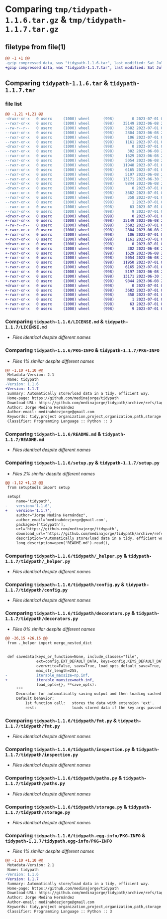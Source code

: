 # Comparing `tmp/tidypath-1.1.6.tar.gz` & `tmp/tidypath-1.1.7.tar.gz`

## filetype from file(1)

```diff
@@ -1 +1 @@
-gzip compressed data, was "tidypath-1.1.6.tar", last modified: Sat Jul  1 08:02:22 2023, max compression
+gzip compressed data, was "tidypath-1.1.7.tar", last modified: Sat Jul  1 08:07:41 2023, max compression
```

## Comparing `tidypath-1.1.6.tar` & `tidypath-1.1.7.tar`

### file list

```diff
@@ -1,21 +1,21 @@
-drwxr-xr-x   0 userx     (1000) wheel      (998)        0 2023-07-01 08:02:22.864847 tidypath-1.1.6/
--rwxr-xr-x   0 userx     (1000) wheel      (998)    35149 2023-06-08 21:46:44.000000 tidypath-1.1.6/LICENSE.md
--rw-r--r--   0 userx     (1000) wheel      (998)     3682 2023-07-01 08:02:22.864847 tidypath-1.1.6/PKG-INFO
--rwxr-xr-x   0 userx     (1000) wheel      (998)     2804 2023-06-08 21:46:44.000000 tidypath-1.1.6/README.md
--rwxr-xr-x   0 userx     (1000) wheel      (998)      106 2023-07-01 08:02:22.864847 tidypath-1.1.6/setup.cfg
--rwxr-xr-x   0 userx     (1000) wheel      (998)     1161 2023-07-01 08:02:13.000000 tidypath-1.1.6/setup.py
-drwxr-xr-x   0 userx     (1000) wheel      (998)        0 2023-07-01 08:02:22.861513 tidypath-1.1.6/tidypath/
--rwxr-xr-x   0 userx     (1000) wheel      (998)      302 2023-06-08 21:46:44.000000 tidypath-1.1.6/tidypath/__init__.py
--rwxr-xr-x   0 userx     (1000) wheel      (998)     1629 2023-06-08 21:46:44.000000 tidypath-1.1.6/tidypath/_helper.py
--rwxr-xr-x   0 userx     (1000) wheel      (998)     5054 2023-06-08 21:46:44.000000 tidypath-1.1.6/tidypath/config.py
--rwxr-xr-x   0 userx     (1000) wheel      (998)    11948 2023-07-01 08:01:59.000000 tidypath-1.1.6/tidypath/decorators.py
--rwxr-xr-x   0 userx     (1000) wheel      (998)     6165 2023-07-01 08:01:27.000000 tidypath-1.1.6/tidypath/fmt.py
--rwxr-xr-x   0 userx     (1000) wheel      (998)     5197 2023-06-08 21:46:44.000000 tidypath-1.1.6/tidypath/inspection.py
--rwxr-xr-x   0 userx     (1000) wheel      (998)    13171 2023-06-30 17:40:49.000000 tidypath-1.1.6/tidypath/paths.py
--rwxr-xr-x   0 userx     (1000) wheel      (998)     9844 2023-06-08 21:46:44.000000 tidypath-1.1.6/tidypath/storage.py
-drwxr-xr-x   0 userx     (1000) wheel      (998)        0 2023-07-01 08:02:22.864847 tidypath-1.1.6/tidypath.egg-info/
--rwxr-xr-x   0 userx     (1000) wheel      (998)     3682 2023-07-01 08:02:22.000000 tidypath-1.1.6/tidypath.egg-info/PKG-INFO
--rwxr-xr-x   0 userx     (1000) wheel      (998)      358 2023-07-01 08:02:22.000000 tidypath-1.1.6/tidypath.egg-info/SOURCES.txt
--rwxr-xr-x   0 userx     (1000) wheel      (998)        1 2023-07-01 08:02:22.000000 tidypath-1.1.6/tidypath.egg-info/dependency_links.txt
--rwxr-xr-x   0 userx     (1000) wheel      (998)       63 2023-07-01 08:02:22.000000 tidypath-1.1.6/tidypath.egg-info/requires.txt
--rwxr-xr-x   0 userx     (1000) wheel      (998)        9 2023-07-01 08:02:22.000000 tidypath-1.1.6/tidypath.egg-info/top_level.txt
+drwxr-xr-x   0 userx     (1000) wheel      (998)        0 2023-07-01 08:07:41.514871 tidypath-1.1.7/
+-rwxr-xr-x   0 userx     (1000) wheel      (998)    35149 2023-06-08 21:46:44.000000 tidypath-1.1.7/LICENSE.md
+-rw-r--r--   0 userx     (1000) wheel      (998)     3682 2023-07-01 08:07:41.514871 tidypath-1.1.7/PKG-INFO
+-rwxr-xr-x   0 userx     (1000) wheel      (998)     2804 2023-06-08 21:46:44.000000 tidypath-1.1.7/README.md
+-rwxr-xr-x   0 userx     (1000) wheel      (998)      106 2023-07-01 08:07:41.518204 tidypath-1.1.7/setup.cfg
+-rwxr-xr-x   0 userx     (1000) wheel      (998)     1161 2023-07-01 08:07:09.000000 tidypath-1.1.7/setup.py
+drwxr-xr-x   0 userx     (1000) wheel      (998)        0 2023-07-01 08:07:41.514871 tidypath-1.1.7/tidypath/
+-rwxr-xr-x   0 userx     (1000) wheel      (998)      302 2023-06-08 21:46:44.000000 tidypath-1.1.7/tidypath/__init__.py
+-rwxr-xr-x   0 userx     (1000) wheel      (998)     1629 2023-06-08 21:46:44.000000 tidypath-1.1.7/tidypath/_helper.py
+-rwxr-xr-x   0 userx     (1000) wheel      (998)     5054 2023-06-08 21:46:44.000000 tidypath-1.1.7/tidypath/config.py
+-rwxr-xr-x   0 userx     (1000) wheel      (998)    11950 2023-07-01 08:06:21.000000 tidypath-1.1.7/tidypath/decorators.py
+-rwxr-xr-x   0 userx     (1000) wheel      (998)     6165 2023-07-01 08:06:57.000000 tidypath-1.1.7/tidypath/fmt.py
+-rwxr-xr-x   0 userx     (1000) wheel      (998)     5197 2023-06-08 21:46:44.000000 tidypath-1.1.7/tidypath/inspection.py
+-rwxr-xr-x   0 userx     (1000) wheel      (998)    13171 2023-06-30 17:40:49.000000 tidypath-1.1.7/tidypath/paths.py
+-rwxr-xr-x   0 userx     (1000) wheel      (998)     9844 2023-06-08 21:46:44.000000 tidypath-1.1.7/tidypath/storage.py
+drwxr-xr-x   0 userx     (1000) wheel      (998)        0 2023-07-01 08:07:41.514871 tidypath-1.1.7/tidypath.egg-info/
+-rwxr-xr-x   0 userx     (1000) wheel      (998)     3682 2023-07-01 08:07:41.000000 tidypath-1.1.7/tidypath.egg-info/PKG-INFO
+-rwxr-xr-x   0 userx     (1000) wheel      (998)      358 2023-07-01 08:07:41.000000 tidypath-1.1.7/tidypath.egg-info/SOURCES.txt
+-rwxr-xr-x   0 userx     (1000) wheel      (998)        1 2023-07-01 08:07:41.000000 tidypath-1.1.7/tidypath.egg-info/dependency_links.txt
+-rwxr-xr-x   0 userx     (1000) wheel      (998)       63 2023-07-01 08:07:41.000000 tidypath-1.1.7/tidypath.egg-info/requires.txt
+-rwxr-xr-x   0 userx     (1000) wheel      (998)        9 2023-07-01 08:07:41.000000 tidypath-1.1.7/tidypath.egg-info/top_level.txt
```

### Comparing `tidypath-1.1.6/LICENSE.md` & `tidypath-1.1.7/LICENSE.md`

 * *Files identical despite different names*

### Comparing `tidypath-1.1.6/PKG-INFO` & `tidypath-1.1.7/PKG-INFO`

 * *Files 1% similar despite different names*

```diff
@@ -1,10 +1,10 @@
 Metadata-Version: 2.1
 Name: tidypath
-Version: 1.1.6
+Version: 1.1.7
 Summary: Automatically store/load data in a tidy, efficient way.
 Home-page: https://github.com/medinajorge/tidypath
 Download-URL: https://github.com/medinajorge/tidypath/archive/refs/tags/v1.0.5.tar.gz
 Author: Jorge Medina Hernández
 Author-email: medinahdezjorge@gmail.com
 Keywords: tidy,project organization,project,organization,path,storage
 Classifier: Programming Language :: Python :: 3
```

### Comparing `tidypath-1.1.6/README.md` & `tidypath-1.1.7/README.md`

 * *Files identical despite different names*

### Comparing `tidypath-1.1.6/setup.py` & `tidypath-1.1.7/setup.py`

 * *Files 2% similar despite different names*

```diff
@@ -1,12 +1,12 @@
 from setuptools import setup
 
 setup(
     name='tidypath',
-    version='1.1.6',
+    version='1.1.7',
     author="Jorge Medina Hernández",
     author_email='medinahdezjorge@gmail.com',
     packages=['tidypath'],
     url='https://github.com/medinajorge/tidypath',
     download_url='https://github.com/medinajorge/tidypath/archive/refs/tags/v1.0.5.tar.gz',
     description="Automatically store/load data in a tidy, efficient way.",
     long_description=open('README.md').read(),
```

### Comparing `tidypath-1.1.6/tidypath/_helper.py` & `tidypath-1.1.7/tidypath/_helper.py`

 * *Files identical despite different names*

### Comparing `tidypath-1.1.6/tidypath/config.py` & `tidypath-1.1.7/tidypath/config.py`

 * *Files identical despite different names*

### Comparing `tidypath-1.1.6/tidypath/decorators.py` & `tidypath-1.1.7/tidypath/decorators.py`

 * *Files 0% similar despite different names*

```diff
@@ -26,15 +26,15 @@
 from ._helper import merge_nested_dict
 
 
 def savedata(keys_or_function=None, include_classes="file",
              ext=config.EXT_DEFAULT_DATA, keys=config.KEYS_DEFAULT_DATA, funcname_in_filename=config.FUNCNAME_IN_FILENAME_DEFAULT_DATA,
              overwrite=False, save=True, load_opts_default_save=True,  #defaults for extra arguments
              max_str_length=255,
-             iterable_maxsize=np.inf,
+             iterable_maxsize=math.inf,
              load_opts={}, **save_opts):
     """
     Decorator for automatically saving output and then loading cached data.
     Default behavior:
         1st function call:   stores the data with extension 'ext'.
         rest:                loads stored data if the key args passed to the function coincide.
```

### Comparing `tidypath-1.1.6/tidypath/fmt.py` & `tidypath-1.1.7/tidypath/fmt.py`

 * *Files identical despite different names*

### Comparing `tidypath-1.1.6/tidypath/inspection.py` & `tidypath-1.1.7/tidypath/inspection.py`

 * *Files identical despite different names*

### Comparing `tidypath-1.1.6/tidypath/paths.py` & `tidypath-1.1.7/tidypath/paths.py`

 * *Files identical despite different names*

### Comparing `tidypath-1.1.6/tidypath/storage.py` & `tidypath-1.1.7/tidypath/storage.py`

 * *Files identical despite different names*

### Comparing `tidypath-1.1.6/tidypath.egg-info/PKG-INFO` & `tidypath-1.1.7/tidypath.egg-info/PKG-INFO`

 * *Files 1% similar despite different names*

```diff
@@ -1,10 +1,10 @@
 Metadata-Version: 2.1
 Name: tidypath
-Version: 1.1.6
+Version: 1.1.7
 Summary: Automatically store/load data in a tidy, efficient way.
 Home-page: https://github.com/medinajorge/tidypath
 Download-URL: https://github.com/medinajorge/tidypath/archive/refs/tags/v1.0.5.tar.gz
 Author: Jorge Medina Hernández
 Author-email: medinahdezjorge@gmail.com
 Keywords: tidy,project organization,project,organization,path,storage
 Classifier: Programming Language :: Python :: 3
```

